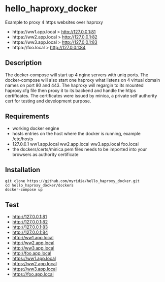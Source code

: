 # hello_haproxy_docker

Example to proxy 4 https websites over haproxy

* httpa://ww1.app.local > http://127.0.0.1:81
* httpa://ww2.app.local > http://127.0.0.1:82
* httpa://ww3.app.local > http://127.0.0.1:83
* httpa://foo.local > http://127.0.0.1:84

## Description

The docker-compose will start up 4 nginx servers with uniq ports.
The docker-compose will also start one haproxy what listens on 4 virtual domain names on port 80 and 443.
The haproxy will regargin to its mounted haproxy.cfg file then proxy it to its backend and handle the https certificates.
The certificates were issued by minica, a private self authority cert for testing and development purpose.



## Requirements
* working docker engine
* hosts entries on the host where the docker is running, example /etc/hosts
* 127.0.0.1 ww1.app.local ww2.app.local ww3.app.local foo.local
* the dockers/certs/minica.pem files needs to be imported into your browsers as authority certificate 

## Installation
```
git clone https://github.com/myridia/hello_haproxy_docker.git
cd hello_haproxy_docker/dockers
docker-compose up 
```
## Test 
* http://127.0.0.1:81
* http://127.0.0.1:82
* http://127.0.0.1:83
* http://127.0.0.1:84
* http://ww1.app.local
* http://ww2.app.local
* http://ww3.app.local
* http://foo.app.local
* https://ww1.app.local
* https://ww2.app.local
* https://ww3.app.local
* https://foo.app.local






